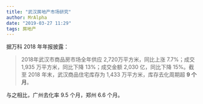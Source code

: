 ```yaml
---
title: "武汉房地产市场研究"
author: MrAlpha
date: "2019-03-27 11:29"
tags: 房地产
---
```


据万科 2018 年年报披露：

>2018年武汉市商品房市场全年供应 2,720万平方米，同比上涨 7.7%；成交 1,935 万平方米，同比下降 13%；成交金额 2,030 亿，同比下降 15%。截至 2018 年末，武汉商品住宅库存为 1,433 万平方米，库存去化周期超 **9 个月**。

与之相比，广州去化率 9.5 个月，郑州 6.6 个月。

